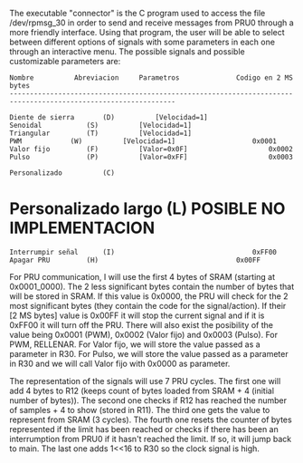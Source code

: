 The executable "connector" is the C program used to access the file /dev/rpmsg_30 in order to send and receive messages from PRU0 through a more friendly interface. Using that program, the user will be able to select between different options of signals with some parameters in each one through an interactive menu. The possible signals and possible customizable parameters are:

	Nombre			Abreviacion		Parametros				Codigo en 2 MS bytes
	---------------------------------------------------------------------------------------------------------------

	Diente de sierra	   (D)			[Velocidad=1]
	Senoidal		   (S)			[Velocidad=1]
	Triangular		   (T)			[Velocidad=1]
	PWM			   (W)			[Velocidad=1]					0x0001
	Valor fijo		   (F)			[Valor=0x0F]					0x0002
	Pulso			   (P)			[Valor=0xFF]					0x0003

	Personalizado		   (C)
#	Personalizado largo	   (L)			POSIBLE NO IMPLEMENTACION
	Interrumpir señal	   (I)									0xFF00
	Apagar PRU		   (H)									0x00FF


For PRU communication, I will use the first 4 bytes of SRAM (starting at 0x0001_0000). The 2 less significant bytes contain the number of bytes that will be stored in SRAM. If this value is 0x0000, the PRU will check for the 2 most significant bytes (they contain the code for the signal/action). If their [2 MS bytes] value is 0x00FF it will stop the current signal and if it is 0xFF00 it will turn off the PRU. There will also exist the posibility of the value being 0x0001 (PWM), 0x0002 (Valor fijo) and 0x0003 (Pulso). 
For PWM, RELLENAR.
For Valor fijo, we will store the value passed as a parameter in R30.
For Pulso, we will store the value passed as a parameter in R30 and we will call Valor fijo with 0x0000 as parameter.

The representation of the signals will use 7 PRU cycles. The first one will add 4 bytes to R12 (keeps count of bytes loaded from SRAM + 4 (initial number of bytes)). The second one checks if R12 has reached the number of samples + 4 to show (stored in R11). The third one gets the value to represent from SRAM (3 cycles). The fourth one resets the counter of bytes represented if the limit has been reached or checks if there has been an interrumption from PRU0 if it hasn't reached the limit. If so, it will jump back to main. The last one adds 1<<16 to R30 so the clock signal is high.

